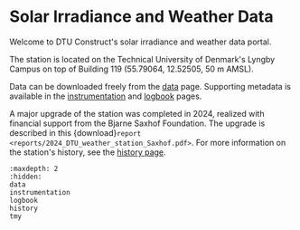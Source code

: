 # Solar Irradiance and Weather Data

Welcome to DTU Construct's solar irradiance and weather data portal.

The station is located on the Technical University of Denmark's Lyngby Campus on top of Building 119 (55.79064, 12.52505, 50 m AMSL).

Data can be downloaded freely from the [data](../data) page. Supporting metadata is available in the [instrumentation](instrumentation) and [logbook](logbook) pages.

A major upgrade of the station was completed in 2024, realized with financial support from the Bjarne Saxhof Foundation. The upgrade is described in this {download}`report <reports/2024_DTU_weather_station_Saxhof.pdf>`. For more information on the station's history, see the [history page](history).


```{toctree}
:maxdepth: 2
:hidden:
data
instrumentation
logbook
history
tmy
```
